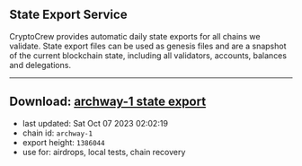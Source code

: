 ## State Export Service
CryptoCrew provides automatic daily state exports for all chains we validate. State export files can be used as genesis files and are a snapshot of the current blockchain state, including all validators, accounts, balances and delegations.

---
**Download: [archway-1 state export](https://dl.ccvalidators.com/SERVICE/archway/archway-1_export_1386044.json)**
---

- last updated: Sat Oct 07 2023 02:02:19
- chain id: `archway-1`
- export height: `1386044`
- use for: airdrops, local tests, chain recovery
